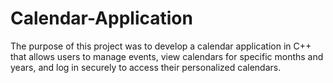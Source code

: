 # Calendar-Application
The purpose of this project was to develop a calendar application in C++ that allows users to manage events, view calendars for specific months and years, and log in securely to access their personalized calendars.
